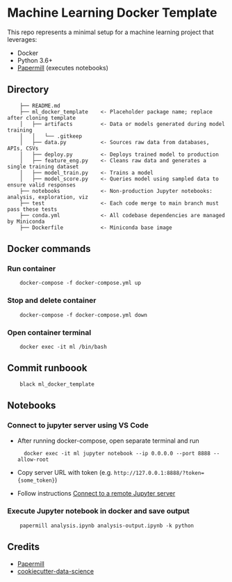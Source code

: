 # Machine Learning Docker Template

This repo represents a minimal setup for a machine learning project that leverages:
- Docker
- Python 3.6+
- [Papermill](https://github.com/nteract/papermill) (executes notebooks)


## Directory

        ├── README.md             
        ├── ml_docker_template    <- Placeholder package name; replace after cloning template
        │   ├── artifacts         <- Data or models generated during model training
        │   │   └── .gitkeep
        │   ├── data.py           <- Sources raw data from databases, APIs, CSVs
        │   ├── deploy.py         <- Deploys trained model to production
        │   ├── feature_eng.py    <- Cleans raw data and generates a single training dataset
        │   ├── model_train.py    <- Trains a model
        │   ├── model_score.py    <- Queries model using sampled data to ensure valid responses
        ├── notebooks             <- Non-production Jupyter notebooks: analysis, exploration, viz
        ├── test                  <- Each code merge to main branch must pass these tests
        ├── conda.yml             <- All codebase dependencies are managed by Miniconda
        ├── Dockerfile            <- Miniconda base image

## Docker commands

### Run container

        docker-compose -f docker-compose.yml up

### Stop and delete container

        docker-compose -f docker-compose.yml down

### Open container terminal

        docker exec -it ml /bin/bash

## Commit runboook

        black ml_docker_template

## Notebooks

### Connect to jupyter server using VS Code
- After running docker-compose, open separate terminal and run

        docker exec -it ml jupyter notebook --ip 0.0.0.0 --port 8888 --allow-root

- Copy server URL with token (e.g. `http://127.0.0.1:8888/?token={some_token}`)
- Follow instructions [Connect to a remote Jupyter server](https://code.visualstudio.com/docs/datascience/jupyter-notebooks#_connect-to-a-remote-jupyter-server)

### Execute Jupyter notebook in docker and save output

        papermill analysis.ipynb analysis-output.ipynb -k python

## Credits
- [Papermill](https://github.com/nteract/papermill)
- [cookiecutter-data-science](https://github.com/drivendata/cookiecutter-data-science)